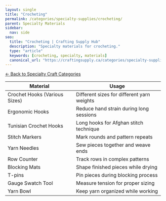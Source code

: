 ```yaml
---
layout: single
title: "Crocheting"
permalink: /categories/specialty-supplies/crocheting/
parent: Specialty Materials
sidebar:
  nav: side
seo:
  title: "Crocheting | Crafting Supply Hub"
  description: "Specialty materials for crocheting."
  type: "article"
  keywords: [crocheting, specialty, materials]
  canonical_url: "https://craftingsupply.ca/categories/specialty-supplies/crocheting/"
---
```


[← Back to Specialty Craft Categories](/categories/specialty-supplies/)

| Material | Usage |
|----------|-------|
| Crochet Hooks (Various Sizes) | Different sizes for different yarn weights |
| Ergonomic Hooks | Reduce hand strain during long sessions |
| Tunisian Crochet Hooks | Long hooks for Afghan stitch technique |
| Stitch Markers | Mark rounds and pattern repeats |
| Yarn Needles | Sew pieces together and weave ends |
| Row Counter | Track rows in complex patterns |
| Blocking Mats | Shape finished pieces while drying |
| T-pins | Pin pieces during blocking process |
| Gauge Swatch Tool | Measure tension for proper sizing |
| Yarn Bowl | Keep yarn organized while working |
